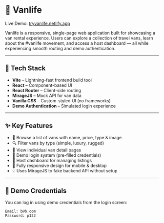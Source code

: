# 🚐 Vanlife

Live Demo: [tryvanlife.netlify.app](https://tryvanlife.netlify.app)

Vanlife is a responsive, single-page web application built for showcasing a van rental experience. Users can explore a collection of travel vans, learn about the #vanlife movement, and access a host dashboard — all while experiencing smooth routing and demo authentication.

---

## 🚀 Tech Stack

- **Vite** – Lightning-fast frontend build tool  
- **React** – Component-based UI  
- **React Router** – Client-side routing  
- **MirageJS** – Mock API for van data  
- **Vanilla CSS** – Custom-styled UI (no frameworks)  
- **Demo Authentication** – Simulated login experience

---

## ✨ Key Features

- 🚌 Browse a list of vans with name, price, type & image  
- 🔍 Filter vans by type (simple, luxury, rugged)  
- 📄 View individual van detail pages  
- 🔐 Demo login system (pre-filled credentials)  
- 👤 Host dashboard for managing listings  
- 📱 Fully responsive design for mobile & desktop  
- 💡 Uses MirageJS to fake backend API without setup

---

## 🔑 Demo Credentials

You can log in using demo credentials from the login screen:

```plaintext
Email: b@b.com  
Password: p123
